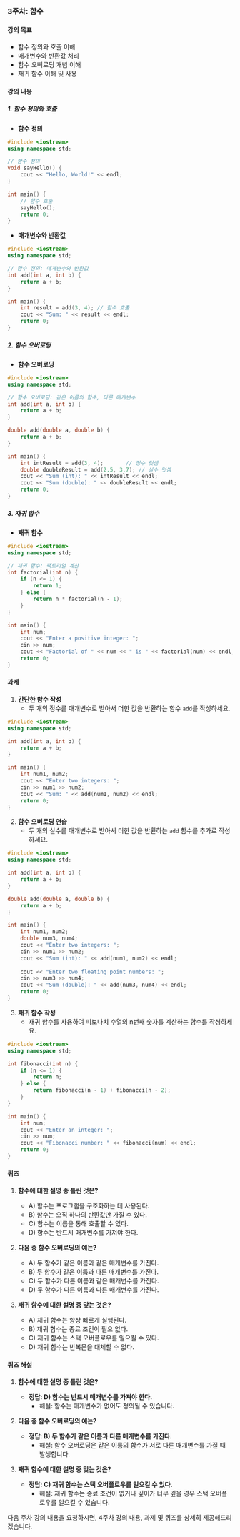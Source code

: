 ### 3주차: 함수

#### 강의 목표
- 함수 정의와 호출 이해
- 매개변수와 반환값 처리
- 함수 오버로딩 개념 이해
- 재귀 함수 이해 및 사용

#### 강의 내용

##### 1. 함수 정의와 호출
- **함수 정의**

```cpp
#include <iostream>
using namespace std;

// 함수 정의
void sayHello() {
    cout << "Hello, World!" << endl;
}

int main() {
    // 함수 호출
    sayHello();
    return 0;
}
```

- **매개변수와 반환값**

```cpp
#include <iostream>
using namespace std;

// 함수 정의: 매개변수와 반환값
int add(int a, int b) {
    return a + b;
}

int main() {
    int result = add(3, 4); // 함수 호출
    cout << "Sum: " << result << endl;
    return 0;
}
```

##### 2. 함수 오버로딩
- **함수 오버로딩**

```cpp
#include <iostream>
using namespace std;

// 함수 오버로딩: 같은 이름의 함수, 다른 매개변수
int add(int a, int b) {
    return a + b;
}

double add(double a, double b) {
    return a + b;
}

int main() {
    int intResult = add(3, 4);       // 정수 덧셈
    double doubleResult = add(2.5, 3.7); // 실수 덧셈
    cout << "Sum (int): " << intResult << endl;
    cout << "Sum (double): " << doubleResult << endl;
    return 0;
}
```

##### 3. 재귀 함수
- **재귀 함수**

```cpp
#include <iostream>
using namespace std;

// 재귀 함수: 팩토리얼 계산
int factorial(int n) {
    if (n <= 1) {
        return 1;
    } else {
        return n * factorial(n - 1);
    }
}

int main() {
    int num;
    cout << "Enter a positive integer: ";
    cin >> num;
    cout << "Factorial of " << num << " is " << factorial(num) << endl;
    return 0;
}
```

#### 과제

1. **간단한 함수 작성**
   - 두 개의 정수를 매개변수로 받아서 더한 값을 반환하는 함수 `add`를 작성하세요.

```cpp
#include <iostream>
using namespace std;

int add(int a, int b) {
    return a + b;
}

int main() {
    int num1, num2;
    cout << "Enter two integers: ";
    cin >> num1 >> num2;
    cout << "Sum: " << add(num1, num2) << endl;
    return 0;
}
```

2. **함수 오버로딩 연습**
   - 두 개의 실수를 매개변수로 받아서 더한 값을 반환하는 `add` 함수를 추가로 작성하세요.

```cpp
#include <iostream>
using namespace std;

int add(int a, int b) {
    return a + b;
}

double add(double a, double b) {
    return a + b;
}

int main() {
    int num1, num2;
    double num3, num4;
    cout << "Enter two integers: ";
    cin >> num1 >> num2;
    cout << "Sum (int): " << add(num1, num2) << endl;
    
    cout << "Enter two floating point numbers: ";
    cin >> num3 >> num4;
    cout << "Sum (double): " << add(num3, num4) << endl;
    return 0;
}
```

3. **재귀 함수 작성**
   - 재귀 함수를 사용하여 피보나치 수열의 n번째 숫자를 계산하는 함수를 작성하세요.

```cpp
#include <iostream>
using namespace std;

int fibonacci(int n) {
    if (n <= 1) {
        return n;
    } else {
        return fibonacci(n - 1) + fibonacci(n - 2);
    }
}

int main() {
    int num;
    cout << "Enter an integer: ";
    cin >> num;
    cout << "Fibonacci number: " << fibonacci(num) << endl;
    return 0;
}
```

#### 퀴즈

1. **함수에 대한 설명 중 틀린 것은?**
   - A) 함수는 프로그램을 구조화하는 데 사용된다.
   - B) 함수는 오직 하나의 반환값만 가질 수 있다.
   - C) 함수는 이름을 통해 호출할 수 있다.
   - D) 함수는 반드시 매개변수를 가져야 한다.

2. **다음 중 함수 오버로딩의 예는?**
   - A) 두 함수가 같은 이름과 같은 매개변수를 가진다.
   - B) 두 함수가 같은 이름과 다른 매개변수를 가진다.
   - C) 두 함수가 다른 이름과 같은 매개변수를 가진다.
   - D) 두 함수가 다른 이름과 다른 매개변수를 가진다.

3. **재귀 함수에 대한 설명 중 맞는 것은?**
   - A) 재귀 함수는 항상 빠르게 실행된다.
   - B) 재귀 함수는 종료 조건이 필요 없다.
   - C) 재귀 함수는 스택 오버플로우를 일으킬 수 있다.
   - D) 재귀 함수는 반복문을 대체할 수 없다.

#### 퀴즈 해설

1. **함수에 대한 설명 중 틀린 것은?**
   - **정답: D) 함수는 반드시 매개변수를 가져야 한다.**
     - 해설: 함수는 매개변수가 없어도 정의될 수 있습니다.

2. **다음 중 함수 오버로딩의 예는?**
   - **정답: B) 두 함수가 같은 이름과 다른 매개변수를 가진다.**
     - 해설: 함수 오버로딩은 같은 이름의 함수가 서로 다른 매개변수를 가질 때 발생합니다.

3. **재귀 함수에 대한 설명 중 맞는 것은?**
   - **정답: C) 재귀 함수는 스택 오버플로우를 일으킬 수 있다.**
     - 해설: 재귀 함수는 종료 조건이 없거나 깊이가 너무 깊을 경우 스택 오버플로우를 일으킬 수 있습니다.

다음 주차 강의 내용을 요청하시면, 4주차 강의 내용, 과제 및 퀴즈를 상세히 제공해드리겠습니다.